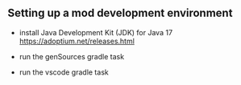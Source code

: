 ## Setting up a mod development environment

* install Java Development Kit (JDK) for Java 17 https://adoptium.net/releases.html

* run the genSources gradle task

* run the vscode gradle task